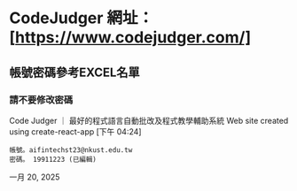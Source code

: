# CodeJudger 網址：[https://www.codejudger.com/]
## 帳號密碼參考EXCEL名單
### 請不要修改密碼
Code Judger ｜ 最好的程式語言自動批改及程式教學輔助系統
Web site created using create-react-app
[下午 04:24]
```
帳號。aifintechst23@nkust.edu.tw
密碼。 19911223 (已編輯)
```
一月 20, 2025
